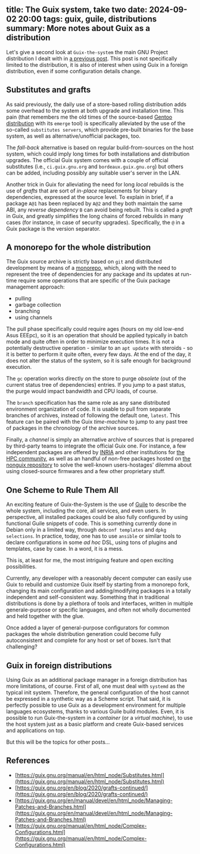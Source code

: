 title: The Guix system, take two
date: 2024-09-02 20:00
tags: guix, guile, distributions
summary: More notes about Guix as a distribution
---

Let's give a second look at `Guix-the-system` the main GNU Project distribution
I dealt with in [a previous
post](http://lovergine.com/an-initial-dive-into-guix.html).  This post is not
specifically limited to the distribution, it is also of interest when using Guix
in a foreign distribution, even if some configuration details change.

## Substitutes and grafts

As said previously, the daily use of a store-based rolling distribution adds
some overhead to the system at both upgrade and installation time. This pain
(that remembers me the old times of the source-based [Gentoo
distribution](https://gentoo.org) with its `emerge` tool) is specifically
alleviated by the use of the so-called `substitutes servers`, which provide
pre-built binaries for the base system, as well as alternative/unofficial
packages, too.

The _fall-back_ alternative is based on regular build-from-sources on the host
system, which could imply long times for both installations and distribution
upgrades. The official Guix system comes with a couple of official substitutes
(i.e., `ci.guix.gnu.org` and `bordeaux.guix.gnu.org`) but others can be added,
including possibly any suitable user's server in the LAN.

Another trick in Guix for alleviating the need for long _local_ rebuilds is the
use of _grafts_ that are sort of _in-place_ replacements for binary
dependencies, expressed at the source level. To explain in brief, if a package `A@1`
has been replaced by `A@2` and they both maintain the same ABI, any _reverse
dependency_ `B` can avoid being rebuilt. This is called a _graft_ in Guix, and
greatly simplifies the long chains of forced rebuilds in many cases (for
instance, in case of security upgrades). Specifically, the `@` in a Guix package
is the version separator.

## A monorepo for the whole distribution

The Guix source archive is strictly based on `git` and distributed development by
means of a [monorepo](https://en.wikipedia.org/wiki/Monorepo),
which, along with the need to represent the tree of dependencies for any
package and its updates at run-time require some operations that are specific
of the Guix package management approach:

 - pulling
 - garbage collection
 - branching
 - using channels

The pull phase specifically could require ages (hours on my old low-end Asus
EEEpc), so it is an operation that should be applied typically in batch mode and quite often
in order to minimize execution times. It is not a potentially destructive
operation - similar to an `apt update` with steroids - so it is better
to perform it quite often, every few days. At the end of the day, it does not
alter the status of the system, so it is safe enough for background execution.

The `gc` operation works directly on the store to purge _obsolete_ (out of
the current status tree of dependencies) entries. If you jump to a past status,
the purge would impact bandwidth and CPU loads, of course.

The `branch` specification has the same role as any sane distributed
environment organization of code. It is usable to pull from separate branches of
archives, instead of following the default one, `latest`. This feature can be
paired with the Guix _time-machine_ to jump to any past tree of packages in the
chronology of the archive sources.

Finally, a _channel_ is simply an alternative archive of sources that is prepared
by third-party teams to integrate the official Guix one. For instance, a few independent
packages are offered by [INRIA](https://www.inria.fr/en) and other institutions for 
[the HPC community](https://hpc.guix.info/about/), as well as an handful of non-free
packages hosted on [the nonguix repository](https://gitlab.com/nonguix/nonguix) to
solve the well-known users-hostages' dilemma about using closed-source firmwares 
and a few other proprietary stuff.

## One Scheme to Rule Them All

An exciting feature of Guix-the-System is the use of [Guile](https://www.gnu.org/software/guile/) 
to describe the whole system, including the core, all services, and even users. 
In perspective, all installed packages could be also fully configured by using functional 
Guile snippets of code. This is something currently done in Debian only in
a limited way, through `debconf templates` and `dpkg selections`. 
In practice, today, one has to use `ansible` or similar tools to declare 
configurations in some _ad hoc_ DSL, using
tons of plugins and templates, case by case. In a word, it is a mess.

This is, at least for me, the most intriguing feature and open exciting possibilities.

Currently, any developer with a reasonably decent computer can easily use Guix to rebuild and customize
Guix itself by starting from a monorepo fork, changing its main configuration and
adding/modifying packages in a totally independent and self-consistent way. Something that
in traditional distributions is done by a plethora of tools and interfaces, written in multiple
generale-purpose or specific languages, and often not wholly documented and held together
with the glue.

Once added a layer of general-purpose configurators for common packages the
whole distribution generation could become fully autoconsistent and complete for
any host or set of boxes. Isn't that challenging?

## Guix in foreign distributions

Using Guix as an additional package manager in a foreign distribution 
has more limitations, of course. First of all, one must
deal with `systemd` as the typical init system. Therefore, the general
configuration of the host cannot be expressed in a synthetic way as a
Scheme script. That said, it is perfectly possible to use Guix as
a development environment for multiple languages ecosystems, thanks
to various Guile build modules. Even, it is possible to run Guix-the-system
in a _container_ (or a _virtual machine_), to use the host system just as a basic
platform and create Guix-based services and applications on top.

But this will be the topics for other posts...

## References

 - [https://guix.gnu.org/manual/en/html_node/Substitutes.html](https://guix.gnu.org/manual/en/html_node/Substitutes.html)
 - [https://guix.gnu.org/en/blog/2020/grafts-continued/](https://guix.gnu.org/en/blog/2020/grafts-continued/)
 - [https://guix.gnu.org/en/manual/devel/en/html_node/Managing-Patches-and-Branches.html](https://guix.gnu.org/en/manual/devel/en/html_node/Managing-Patches-and-Branches.html)
 - [https://guix.gnu.org/manual/en/html_node/Complex-Configurations.html](https://guix.gnu.org/manual/en/html_node/Complex-Configurations.html)
